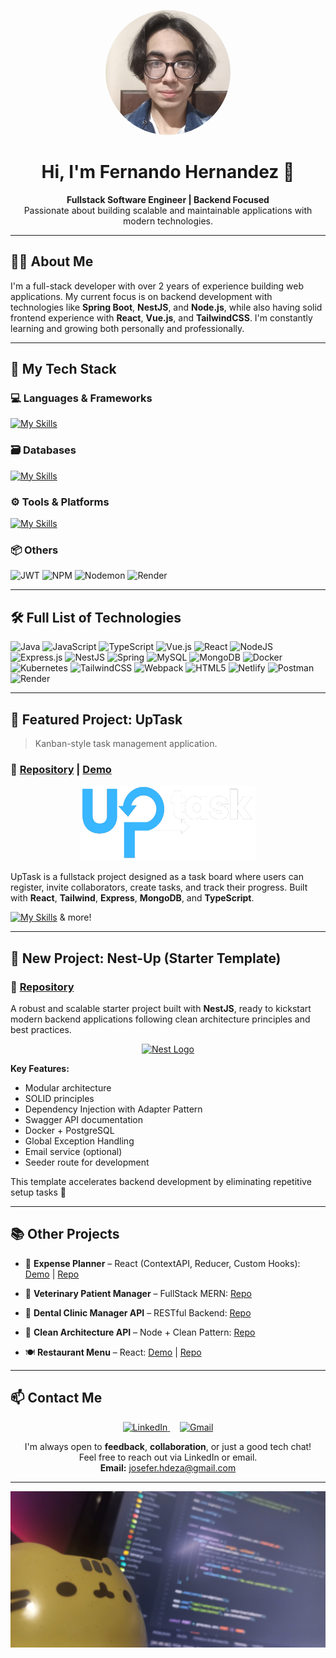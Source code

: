 <p align="center">
  <img src="/public/perfil.png" alt="Fernando profile picture" width="200" style="border-radius: 150px;" />
</p>

<h1 align="center">Hi, I'm Fernando Hernandez 👋</h1>

<p align="center">
  <strong>Fullstack Software Engineer | Backend Focused</strong><br />
  Passionate about building scalable and maintainable applications with modern technologies.
</p>

---

## 🧑‍💻 About Me

I'm a full-stack developer with over 2 years of experience building web applications. My current focus is on backend development with technologies like **Spring Boot**, **NestJS**, and **Node.js**, while also having solid frontend experience with **React**, **Vue.js**, and **TailwindCSS**. I'm constantly learning and growing both personally and professionally.

---

## 🚀 My Tech Stack

### 💻 Languages & Frameworks
[![My Skills](https://skillicons.dev/icons?i=java,ts,js,cs,html,css,react,vue,nodejs,nestjs,express,spring,net)](https://skillicons.dev)

### 🗃️ Databases
[![My Skills](https://skillicons.dev/icons?i=mysql,mongodb,postgresql,firebase)](https://skillicons.dev)

### ⚙️ Tools & Platforms
[![My Skills](https://skillicons.dev/icons?i=docker,kubernetes,webpack,postman,netlify,graphql)](https://skillicons.dev)

### 📦 Others
![JWT](https://img.shields.io/badge/JWT-black?style=for-the-badge&logo=JSON%20web%20tokens)
![NPM](https://img.shields.io/badge/NPM-%23CB3837.svg?style=for-the-badge&logo=npm&logoColor=white)
![Nodemon](https://img.shields.io/badge/NODEMON-%23323330.svg?style=for-the-badge&logo=nodemon&logoColor=%BBDEAD)
![Render](https://img.shields.io/badge/Render-%46E3B7.svg?style=for-the-badge&logo=render&logoColor=white)

---

## 🛠️ Full List of Technologies

![Java](https://img.shields.io/badge/java-%23ED8B00.svg?style=for-the-badge&logo=openjdk&logoColor=white)
![JavaScript](https://img.shields.io/badge/javascript-%23323330.svg?style=for-the-badge&logo=javascript&logoColor=%23F7DF1E)
![TypeScript](https://img.shields.io/badge/typescript-%23007ACC.svg?style=for-the-badge&logo=typescript&logoColor=white)
![Vue.js](https://img.shields.io/badge/vue.js-%2335495e.svg?style=for-the-badge&logo=vuedotjs&logoColor=%234FC08D)
![React](https://img.shields.io/badge/react-%2320232a.svg?style=for-the-badge&logo=react&logoColor=%2361DAFB)
![NodeJS](https://img.shields.io/badge/node.js-6DA55F?style=for-the-badge&logo=node.js&logoColor=white)
![Express.js](https://img.shields.io/badge/express.js-%23404d59.svg?style=for-the-badge&logo=express&logoColor=%2361DAFB)
![NestJS](https://img.shields.io/badge/nestjs-%23E0234E.svg?style=for-the-badge&logo=nestjs&logoColor=white)
![Spring](https://img.shields.io/badge/spring-%236DB33F.svg?style=for-the-badge&logo=spring&logoColor=white)
![MySQL](https://img.shields.io/badge/mysql-%2300000f.svg?style=for-the-badge&logo=mysql&logoColor=white)
![MongoDB](https://img.shields.io/badge/MongoDB-%234ea94b.svg?style=for-the-badge&logo=mongodb&logoColor=white)
![Docker](https://img.shields.io/badge/docker-%230db7ed.svg?style=for-the-badge&logo=docker&logoColor=white)
![Kubernetes](https://img.shields.io/badge/kubernetes-%23326ce5.svg?style=for-the-badge&logo=kubernetes&logoColor=white)
![TailwindCSS](https://img.shields.io/badge/tailwindcss-%2338B2AC.svg?style=for-the-badge&logo=tailwind-css&logoColor=white)
![Webpack](https://img.shields.io/badge/webpack-%238DD6F9.svg?style=for-the-badge&logo=webpack&logoColor=black)
![HTML5](https://img.shields.io/badge/html5-%23E34F26.svg?style=for-the-badge&logo=html5&logoColor=white)
![Netlify](https://img.shields.io/badge/netlify-%23000000.svg?style=for-the-badge&logo=netlify&logoColor=#00C7B7)
![Postman](https://img.shields.io/badge/Postman-FF6C37?style=for-the-badge&logo=postman&logoColor=white)
![Render](https://img.shields.io/badge/Render-%46E3B7.svg?style=for-the-badge&logo=render&logoColor=white)


---

## 📂 Featured Project: UpTask

> Kanban-style task management application.

### 🔗 [Repository](https://github.com/josefer09/UpTask_FullStack) | [Demo](https://uptask-frontend-ten.vercel.app)

<div align="center">
  <img src="./public/logo_dark.png" alt="UpTask logo" width="280" height="120" />
</div>

UpTask is a fullstack project designed as a task board where users can register, invite collaborators, create tasks, and track their progress. Built with **React**, **Tailwind**, **Express**, **MongoDB**, and **TypeScript**.

[![My Skills](https://skillicons.dev/icons?i=ts,react,express,tailwind,mongodb,nodejs)](https://skillicons.dev) & more!

---

## 🧱 New Project: Nest-Up (Starter Template)

### 🔗 [Repository](https://github.com/josefer09/Nest-Up)

A robust and scalable starter project built with **NestJS**, ready to kickstart modern backend applications following clean architecture principles and best practices.

<p align="center">
  <a href="http://nestjs.com/" target="blank">
    <img src="https://nestjs.com/img/logo-small.svg" width="120" alt="Nest Logo" />
  </a>
</p>

**Key Features:**
- Modular architecture
- SOLID principles
- Dependency Injection with Adapter Pattern
- Swagger API documentation
- Docker + PostgreSQL
- Global Exception Handling
- Email service (optional)
- Seeder route for development

This template accelerates backend development by eliminating repetitive setup tasks 🚀

---

## 📚 Other Projects

- 💸 **Expense Planner** – React (ContextAPI, Reducer, Custom Hooks): [Demo](https://66545bc37d713970f949f8c0--rococo-cobbler-315c95.netlify.app) | [Repo](https://github.com/josefer09/expense_planner.git)

- 🐶 **Veterinary Patient Manager** – FullStack MERN: [Repo](https://github.com/josefer09/FullStack_Veterinaria.git)

- 🦷 **Dental Clinic Manager API** – RESTful Backend: [Repo](https://github.com/josefer09/consultorio_dental.git)

- 🧼 **Clean Architecture API** – Node + Clean Pattern: [Repo](https://github.com/josefer09/REST_API_CleanArchitecture.git)

- 🍽️ **Restaurant Menu** – React: [Demo](https://poetic-heliotrope-3fae31.netlify.app/) | [Repo](https://github.com/josefer09/restaurant_menu)

---

## 📫 Contact Me

<p align="center">
  <a href="https://www.linkedin.com/in/jose-fernando-hernandez-angulo-7862882b9" target="_blank">
    <img src="https://skillicons.dev/icons?i=linkedin" alt="LinkedIn" />
  </a>
  &nbsp;&nbsp;&nbsp;
  <a href="mailto:josefer.hdeza@gmail.com">
    <img src="https://skillicons.dev/icons?i=gmail" alt="Gmail" />
  </a>
</p>

<p align="center">
  I'm always open to <strong>feedback</strong>, <strong>collaboration</strong>, or just a good tech chat!<br />
  Feel free to reach out via LinkedIn or email.<br />
  <strong>Email:</strong> <a href="mailto:josefer.hdeza@gmail.com">josefer.hdeza@gmail.com</a>
</p>

---

<p align="center">
  <img src="/public/portada.jpg" alt="banner" height="250" width="600" />
</p>
